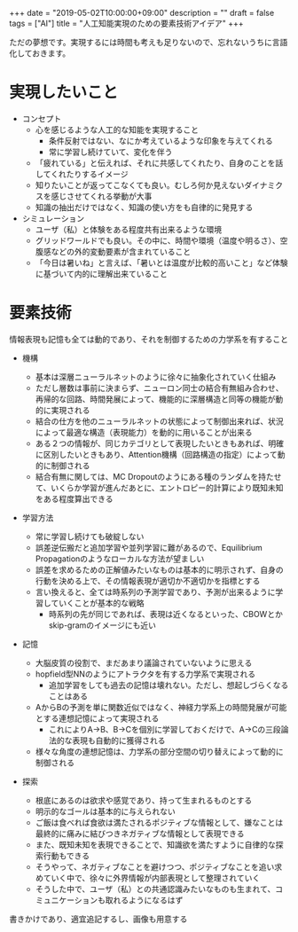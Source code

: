 +++
date = "2019-05-02T10:00:00+09:00"
description = ""
draft = false
tags = ["AI"]
title = "人工知能実現のための要素技術アイデア"
+++

ただの夢想です。実現するには時間も考えも足りないので、忘れないうちに言語化しておきます。

# 実現したいこと

- コンセプト
  - 心を感じるような人工的な知能を実現すること
     - 条件反射ではない、なにか考えているような印象を与えてくれる
     - 常に学習し続けていて、変化を伴う
  - 「疲れている」と伝えれば、それに共感してくれたり、自身のことを話してくれたりするイメージ
  - 知りたいことが返ってこなくても良い。むしろ何か見えないダイナミクスを感じさせてくれる挙動が大事
  - 知識の抽出だけではなく、知識の使い方をも自律的に発見する
- シミュレーション
  - ユーザ（私）と体験をある程度共有出来るような環境
  - グリッドワールドでも良い。その中に、時間や環境（温度や明るさ）、空腹感などの外的変動要素が含まれていること
  - 「今日は暑いね」と言えば、「暑いとは温度が比較的高いこと」など体験に基づいて内的に理解出来ていること

# 要素技術

情報表現も記憶も全ては動的であり、それを制御するための力学系を有すること

- 機構
  - 基本は深層ニューラルネットのように徐々に抽象化されていく仕組み
  - ただし層数は事前に決まらず、ニューロン同士の結合有無組み合わせ、再帰的な回路、時間発展によって、機能的に深層構造と同等の機能が動的に実現される
  - 結合の仕方を他のニューラルネットの状態によって制御出来れば、状況によって最適な構造（表現能力）を動的に用いることが出来る
  - ある２つの情報が、同じカテゴリとして表現したいときもあれば、明確に区別したいときもあり、Attention機構（回路構造の指定）によって動的に制御される
  - 結合有無に関しては、MC Dropoutのようにある種のランダムを持たせて、いくらか学習が進んだあとに、エントロピー的計算により既知未知をある程度算出できる

- 学習方法
  - 常に学習し続けても破綻しない
  - 誤差逆伝搬だと追加学習や並列学習に難があるので、Equilibrium Propagationのようなローカルな方法が望ましい
  - 誤差を求めるための正解値みたいなものは基本的に明示されず、自身の行動を決める上で、その情報表現が適切か不適切かを指標とする
  - 言い換えると、全ては時系列の予測学習であり、予測が出来るように学習していくことが基本的な戦略
     - 時系列の先が同じであれば、表現は近くなるといった、CBOWとかskip-gramのイメージにも近い

- 記憶
  - 大脳皮質の役割で、まだあまり議論されていないように思える
  - hopfield型NNのようにアトラクタを有する力学系で実現される
     - 追加学習をしても過去の記憶は壊れない。ただし、想起しづらくなることはある
  - AからBの予測を単に関数近似ではなく、神経力学系上の時間発展が可能とする連想記憶によって実現される
     - これによりA->B、B->Cを個別に学習しておくだけで、A->Cの三段論法的な表現も自動的に獲得される
  - 様々な角度の連想記憶は、力学系の部分空間の切り替えによって動的に制御される

- 探索
  - 根底にあるのは欲求や感覚であり、持って生まれるものとする
  - 明示的なゴールは基本的に与えられない
  - ご飯は食べれば食欲は満たされるポジティブな情報として、嫌なことは最終的に痛みに結びつきネガティブな情報として表現できる
  - また、既知未知を表現できることで、知識欲を満たすように自律的な探索行動もできる
  - そうやって、ネガティブなことを避けつつ、ポジティブなことを追い求めていく中で、徐々に外界情報が内部表現として整理されていく
  - そうした中で、ユーザ（私）との共通認識みたいなものも生まれて、コミュニケーションも取れるようになるはず

書きかけであり、適宜追記するし、画像も用意する

